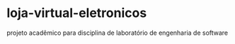 # loja-virtual-eletronicos
projeto acadêmico para disciplina de laboratório de engenharia de software
